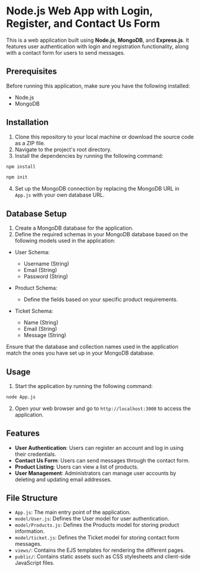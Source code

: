 # Node.js Web App with Login, Register, and Contact Us Form

This is a web application built using **Node.js**, **MongoDB**, and **Express.js**. It features user authentication with login and registration functionality, along with a contact form for users to send messages.

## Prerequisites

Before running this application, make sure you have the following installed:

- Node.js
- MongoDB

## Installation

1. Clone this repository to your local machine or download the source code as a ZIP file.
2. Navigate to the project's root directory.
3. Install the dependencies by running the following command:
  ```bash
  npm install
  ``` 
  ```bash
  npm init
  ``` 
4. Set up the MongoDB connection by replacing the MongoDB URL in `App.js` with your own database URL.

## Database Setup

1. Create a MongoDB database for the application.
2. Define the required schemas in your MongoDB database based on the following models used in the application:
- User Schema:
  - Username (String)
  - Email (String)
  - Password (String)

- Product Schema:
  - Define the fields based on your specific product requirements.

- Ticket Schema:
  - Name (String)
  - Email (String)
  - Message (String)

Ensure that the database and collection names used in the application match the ones you have set up in your MongoDB database.

## Usage

1. Start the application by running the following command:
  ```bash
  node App.js
  ``` 
  
2. Open your web browser and go to `http://localhost:3000` to access the application.

## Features

- **User Authentication**: Users can register an account and log in using their credentials.
- **Contact Us Form**: Users can send messages through the contact form.
- **Product Listing**: Users can view a list of products.
- **User Management**: Administrators can manage user accounts by deleting and updating email addresses.

## File Structure

- `App.js`: The main entry point of the application.
- `model/User.js`: Defines the User model for user authentication.
- `model/Products.js`: Defines the Products model for storing product information.
- `model/ticket.js`: Defines the Ticket model for storing contact form messages.
- `views/`: Contains the EJS templates for rendering the different pages.
- `public/`: Contains static assets such as CSS stylesheets and client-side JavaScript files.



